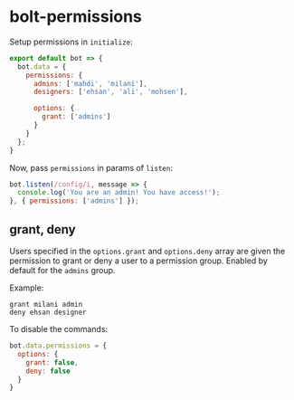 bolt-permissions
================

Setup permissions in `initialize`:
```javascript
export default bot => {
  bot.data = {
    permissions: {
      admins: ['mahdi', 'milani'],
      designers: ['ehsan', 'ali', 'mohsen'],

      options: {
        grant: ['admins']
      }
    }
  };
}
```

Now, pass `permissions` in params of `listen`:
```javascript
bot.listen(/config/i, message => {
  console.log('You are an admin! You have access!');
}, { permissions: ['admins'] });
```

grant, deny
-----------
Users specified in the `options.grant` and `options.deny` array are given the permission to grant or deny
a user to a permission group. Enabled by default for the `admins` group.

Example:
```
grant milani admin
deny ehsan designer
```

To disable the commands:
```javascript
bot.data.permissions = {
  options: {
    grant: false,
    deny: false
  }
}
```
